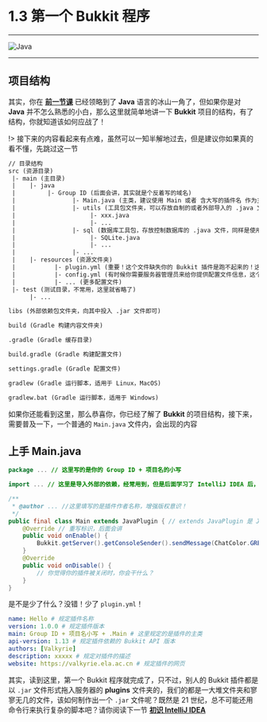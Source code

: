 # 1.3 第一个 Bukkit 程序

---

![Java](https://i.loli.net/2020/07/18/CKf9GPujkcHzyE2.png)

---

## 项目结构

其实，你在 **[前一节课](./source/part01/1.2-了解BukkitAPI.md)** 已经领略到了 **Java** 语言的冰山一角了，但如果你是对 **Java** 并不怎么熟悉的小白，那么这里就简单地讲一下 **Bukkit** 项目的结构，有了结构，你就知道该如何应战了！

!> 接下来的内容看起来有点难，虽然可以一知半解地过去，但是建议你如果真的看不懂，先跳过这一节

```txt
// 目录结构
src (资源目录)
 |- main (主目录)
 |    |- java
 |         |- Group ID (后面会讲，其实就是个反着写的域名)
 |                |- Main.java (主类，建议使用 Main 或者 含大写的插件名 作为主类名)
 |                |- utils (工具包文件夹，可以存放自制的或者外部导入的 .java 文件，以使用其方法为主)
 |                     |- xxx.java
 |                     |- ...
 |                |- sql (数据库工具包，存放控制数据库的 .java 文件，同样是使用其方法，但都是在操作数据库)
 |                     |- SQLite.java
 |                     |- ...
 |                |- ...
 |    |- resources (资源文件夹)
 |           |- plugin.yml (重要！这个文件缺失你的 Bukkit 插件是跑不起来的！这里定义了插件的主类地址、依赖的 API 版本、插件版本号等重要元素)
 |           |- config.yml (有时候你需要服务器管理员来给你提供配置文件信息，这个将作为模板存放到插件生成目录，非必需)
 |           |- ... (更多配置文件)
 |- test (测试目录，不常用，这里就省略了)
      |- ...

libs (外部依赖包文件夹，向其中投入 .jar 文件即可)

build (Gradle 构建内容文件夹)

.gradle (Gradle 缓存目录)

build.gradle (Gradle 构建配置文件)

settings.gradle (Gradle 配置文件)

gradlew (Gradle 运行脚本，适用于 Linux，MacOS)

gradlew.bat (Gradle 运行脚本，适用于 Windows)
```

如果你还能看到这里，那么恭喜你，你已经了解了 **Bukkit** 的项目结构，接下来，需要普及一下，一个普通的 `Main.java` 文件内，会出现的内容

## 上手 Main.java

```Java
package ... // 这里写的是你的 Group ID + 项目名的小写

import ... // 这里是导入外部的依赖，经常用到，但是后面学习了 IntelliJ IDEA 后，导入的事情，几乎不用管

/**
 * @author ... //这里填写的是插件作者名称，增强版权意识！
 */
public final class Main extends JavaPlugin { // extends JavaPlugin 是 Java 语言面向对象的体现，说明主类 Main 是对 JavaPlugin 的扩展(这个仅限于写插件，如果你是在写普通的 Java 程序，JavaPlugin 千万不要添加)
    @Override // 重写标识，后面会讲
    public void onEnable() {
        Bukkit.getServer().getConsoleSender().sendMessage(ChatColor.GREEN+"我的插件被调用了"); // 这里连用了好多个 API，最后实现的就是向控制台发送一句话，而且还是绿色的~
    }
    @Override
    public void onDisable() {
        // 你觉得你的插件被关闭时，你会干什么？
    }
}
```

是不是少了什么？没错！少了 `plugin.yml`！

```yaml
name: Hello # 规定插件名称
version: 1.0.0 # 规定插件版本
main: Group ID + 项目名小写 + .Main # 这里规定的是插件的主类
api-version: 1.13 # 规定插件依赖的 Bukkit API 版本
authors: [Valkyrie]
description: xxxxx # 规定对插件的描述
website: https://valkyrie.ela.ac.cn # 规定插件的网页
```

其实，读到这里，第一个 Bukkit 程序就完成了，只不过，别人的 Bukkit 插件都是以 `.jar` 文件形式拖入服务器的 **plugins** 文件夹的，我们的都是一大堆文件夹和寥寥无几的文件，该如何制作出一个 `.jar` 文件呢？既然是 21 世纪，总不可能还用命令行来执行复杂的脚本吧？请你阅读下一节 **[初识 IntelliJ IDEA](/source/part01/1.4-初识IntelliJIDEA.md)**